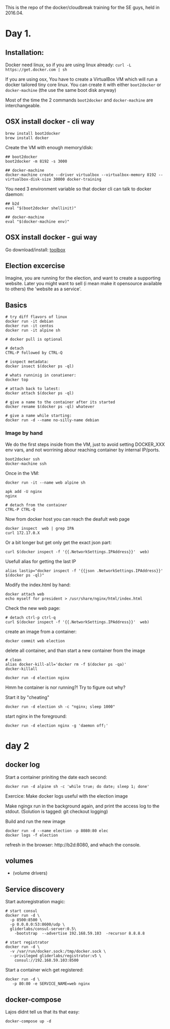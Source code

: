 This is the repo of the docker/cloudbreak training for the SE guys, held in 2016.04.

# Day 1.

## Installation:

Docker need linux, so if you are using linux already: `curl -L https://get.docker.com | sh`

If you are using osx, You have to create a VirtualBox VM which will run a 
docker tailored tiny core linux. You can create it with either `boot2docker` or `docker-machine`
(the use the same boot disk anyway)

Most of the time the 2 commands `boot2docker` and `docker-machine` are interchangeable.

## OSX install docker - cli way

```
brew install boot2docker
brew install docker
```

Create the VM with enough memory/disk:
```
## boot2docker
boot2docker -m 8192 -s 3000

## docker-machine
docker-machine create --driver virtualbox --virtualbox-memory 8192 --virtualbox-disk-size 30000 docker-training
```

You need 3 environment variable so that docker cli can talk to docker daemon:
```
## b2d
eval "$(boot2docker shellinit)"

## docker-machine
eval "$(docker-machine env)"
```

## OSX install docker - gui way

Go download/install: [toolbox](https://www.docker.com/products/docker-toolbox)

## Election excercise

Imagine, you are running for the election, and want to create a supporting website. Later you
might want to sell (i mean make it opensource available to others) the 'website as a service'.

## Basics

```
# try diff flavors of linux
docker run -it debian
docker run -it centos
docker run -it alpine sh

# docker pull is optional

# detach
CTRL-P followed by CTRL-Q

# isnpect metadata:
docker insect $(docker ps -ql)

# whats runninig in conatiener:
docker top

# attach back to latest:
docker attach $(docker ps -ql)

# give a name to the container after its started
docker rename $(docker ps -ql) whatever

# give a name while starting:
docker run -d --name no-silly-name debian
```
### Image by hand

We do the first steps inside from the VM, just to avoid setting DOCKER_XXX env vars,
and not worrining abour reaching container by internal IP/ports.

```
boot2docker ssh
docker-machine ssh
```

Once in the VM:
```
docker run -it --name web alpine sh

apk add -U nginx
nginx

# detach from the container
CTRL-P CTRL-Q
```

Now from docker host you can reach the deafult web page
```
docker inspect  web | grep IPA
curl 172.17.0.X
```

Or a bit longer but get only get the exact json part:
```
curl $(docker inspect -f '{{.NetworkSettings.IPAddress}}'  web)
```

Usefull alias for getting the last IP
```
alias lastip="docker inspect -f '{{json .NetworkSettings.IPAddress}}' $(docker ps -ql)"
```

Modify the index.html by hand:

```
docker attach web
echo myself for president > /usr/share/nginx/html/index.html
```

Check the new web page:
```
# detach ctrl-p ctrl-q
curl $(docker inspect -f '{{.NetworkSettings.IPAddress}}'  web)
```

create an image from a container:
```
docker commit web election
```

delete all container, and than start a new container from the image
```
# clean
alias docker-kill-all='docker rm -f $(docker ps -qa)'
docker-killall

docker run -d election nginx
```

Hmm he container is nor running?! Try to figure out why?

Start it by "cheating"

```
docker run -d election sh -c "nginx; sleep 1000"
```

start nginx in the foreground:

```
docker run -d election nginx -g 'daemon off;'
```

# day 2

## docker log

Start a container priniting the date each second:

```
docker run -d alpine sh -c 'while true; do date; sleep 1; done'
```

Exercice: Make docker logs useful with the election image

Make ngingx run in the background again, and print the access log to the stdout.
(Solution is tagged: git checkout logging)

Build and run the new image
```
docker run -d --name election -p 8080:80 elec
docker logs -f election
```

refresh in the browser: http://b2d:8080, and whach the console.



## volumes




- (volume drivers)

## Service discovery

Start autoregistration magic:
```
# start consul
docker run -d \
  -p 8500:8500 \
  -p 0.0.0.0:53:8600/udp \
  gliderlabs/consul-server:0.5\
    -bootstrap  --advertise 192.168.59.103  -recursor 8.8.8.8

# start registrator
docker run -d \
  -v /var/run/docker.sock:/tmp/docker.sock \
  --privileged gliderlabs/registrator:v5 \
    consul://192.168.59.103:8500
```

Start a container wich get registered:

```
docker run -d \
   -p 80:80 -e SERVICE_NAME=web nginx
```
## docker-compose

Lajos didnt tell us that its that easy:
```
docker-compose up -d
```

